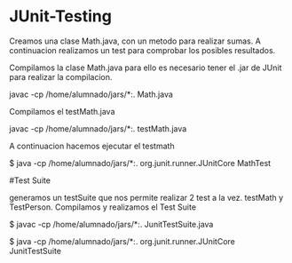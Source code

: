 # JUnit-Testing

Creamos una clase Math.java, con un metodo para realizar sumas. A continuacion realizamos un test para comprobar los posibles resultados.

Compilamos la clase Math.java para ello es necesario tener el .jar de JUnit para realizar la compilacion.

javac -cp /home/alumnado/jars/*:. Math.java


Compilamos el testMath.java

javac -cp /home/alumnado/jars/*:. testMath.java

A continuacion hacemos ejecutar el testmath

$ java -cp /home/alumnado/jars/*:. org.junit.runner.JUnitCore  MathTest

#Test Suite

generamos un testSuite que nos permite realizar 2 test a la vez. testMath y TestPerson.
Compilamos y realizamos el Test Suite

$ javac -cp /home/alumnado/jars/*:.  JunitTestSuite.java

$ java -cp /home/alumnado/jars/*:. org.junit.runner.JUnitCore  JunitTestSuite
